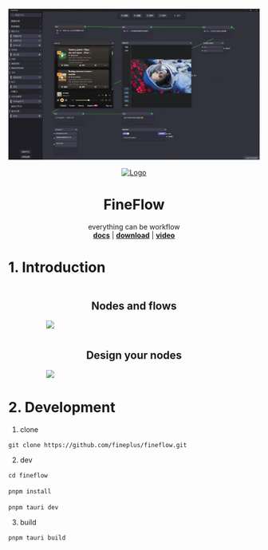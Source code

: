![Project Preview](./public/preview.jpg)
<!-- PROJECT LOGO -->


<div align="center">
  <a href="https://github.com/fineplus/fineflow">
    <img src="https://fineplus.github.io/fineflow-home/logo.png" alt="Logo" width="180" height="180">
  </a>
<h1 align="center" >FineFlow</h1>
<div align="center" >everything can be workflow</div>
<a href="https://fineplus.github.io/fineflow-home/"><strong>docs</strong></a>
<a>|</a>
<a href="https://github.com/fineplus/fineflow/releases/tag/fineflow"><strong>download</strong></a>
<a>|</a>
<a href="https://www.bilibili.com/video/BV1Nx4y1Y7HH"><strong>video</strong></a>


</div>

# 1. Introduction


<div style="display: flex;flex-direction: column;gap:0.5rem;align-items: center">
    <div style="flex:1 1;width: 70%">
        <h2 align="center" >Nodes and flows</h2>
        <img src="https://fineplus.github.io/fineflow-home/demo2.png">
    </div>
    <div style="flex:1 1;width: 70%">
        <h2 align="center" >Design your nodes</h2>
        <img src="https://fineplus.github.io/fineflow-home/node-design/node-design/node_edit_des.png">
    </div>
</div>



# 2. Development

1. clone
```shell
git clone https://github.com/fineplus/fineflow.git
```

2. dev
```shell
cd fineflow

pnpm install

pnpm tauri dev
```

3. build
```shell
pnpm tauri build
```

